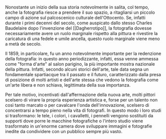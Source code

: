 Nonostante un inizio della sua storia notevolmente in salita, col tempo, anche la fotografia riesce a prendere il suo spazio, a ritagliarsi un piccolo campo di azione sul palcoscenico culturale dell'Ottocento. 
Se, infatti durante i primi decenni del secolo, come auspicato dallo stesso Charles Baudelaire dopo l'invenzione del [[Dagherrotipo]], la fotografia dovesse necessariamente avere un ruolo marginale rispetto alla pittura e rivestire la caricatura di una fedele e umile ancella, questo ruolo marginale viene meno a metà de secolo. 

Il 1859, in particolare, fu un anno notevolmente importante per la redenzione della fotografia: in questo anno periodizzante, infatti, essa venne ammessa come "forma d'arte" al salon parigino, la più importante mostra nazionale della pittura. Infatti, secondo alcuni storici dell'arte, tale data segna un fondamentale spartiacque tra il passato e il futuro, caratterizzato dalla presa di posizione di molti artisti e dell'arte stessa che vedono la fotografia come un'arte libera e non schiava, legittimata della sua importanza.

Per tale motivo, incentivati dall'affermazione della nuova arte, molti pittori scelsero di virare la propria esperienza artistica e, forse per un talento non così tanto marcato o per cavalcare l'onda dell'innovazione, scelsero di concentrarsi a tempo pieno nella vita di fotografi. In questo modo i loro studi si trasformano: le tele, i colori, i cavalletti, i pennelli vengono sostituiti da supporti dove porre le macchine fotografiche o l'intero studio viene trasformato in un'enorme camera dove sviluppare immagini e fotografie inedite da condividere con un pubblico sempre più vasto.

